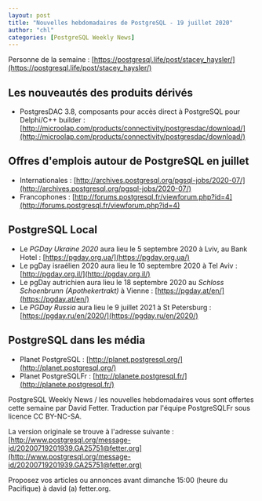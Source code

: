 ```yaml
---
layout: post
title: "Nouvelles hebdomadaires de PostgreSQL - 19 juillet 2020"
author: "chl"
categories: [PostgreSQL Weekly News]
---
```


Personne de la semaine : [https://postgresql.life/post/stacey_haysler/](https://postgresql.life/post/stacey_haysler/)

## Les nouveautés des produits dérivés

- PostgresDAC 3.8, composants pour accès direct à PostgreSQL pour Delphi/C++ builder :
  [http://microolap.com/products/connectivity/postgresdac/download/](http://microolap.com/products/connectivity/postgresdac/download/)

<!--more-->

## Offres d'emplois autour de PostgreSQL en juillet

- Internationales : [http://archives.postgresql.org/pgsql-jobs/2020-07/](http://archives.postgresql.org/pgsql-jobs/2020-07/)
- Francophones : [http://forums.postgresql.fr/viewforum.php?id=4](http://forums.postgresql.fr/viewforum.php?id=4)

## PostgreSQL Local

- Le *PGDay Ukraine 2020* aura lieu le 5 septembre 2020 à Lviv, au Bank Hotel :
  [https://pgday.org.ua/](https://pgday.org.ua/)
- Le pgDay israélien 2020 aura lieu le 10 septembre 2020 à Tel Aviv :
  [http://pgday.org.il/](http://pgday.org.il/)
- Le pgDay autrichien aura lieu le 18 septembre 2020 au <em>Schloss Schoenbrunn
  (Apothekertrakt)</em> à Vienne :
  [https://pgday.at/en/](https://pgday.at/en/)
- Le *PGDay Russia* aura lieu le 9 juillet 2021 à St Petersburg :
  [https://pgday.ru/en/2020/](https://pgday.ru/en/2020/)

## PostgreSQL dans les média

- Planet PostgreSQL : [http://planet.postgresql.org/](http://planet.postgresql.org/)
- Planet PostgreSQLFr : [http://planete.postgresql.fr/](http://planete.postgresql.fr/)

PostgreSQL Weekly News / les nouvelles hebdomadaires vous sont offertes cette semaine par David Fetter. Traduction par l'équipe PostgreSQLFr sous licence CC BY-NC-SA.


La version originale se trouve à l'adresse suivante :
[http://www.postgresql.org/message-id/20200719201939.GA25751@fetter.org](http://www.postgresql.org/message-id/20200719201939.GA25751@fetter.org)

Proposez vos articles ou annonces avant dimanche 15:00 (heure du Pacifique) à david (a) fetter.org.

